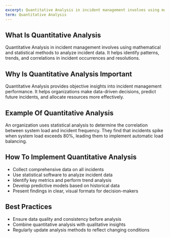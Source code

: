 ```yaml
---
excerpt: Quantitative Analysis in incident management involves using mathematical and statistical methods to analyze incident data.
term: Quantitative Analysis
---
```

## What Is Quantitative Analysis

Quantitative Analysis in incident management involves using mathematical and statistical methods to analyze incident data. It helps identify patterns, trends, and correlations in incident occurrences and resolutions.

## Why Is Quantitative Analysis Important

Quantitative Analysis provides objective insights into incident management performance. It helps organizations make data-driven decisions, predict future incidents, and allocate resources more effectively.

## Example Of Quantitative Analysis

An organization uses statistical analysis to determine the correlation between system load and incident frequency. They find that incidents spike when system load exceeds 80%, leading them to implement automatic load balancing.

## How To Implement Quantitative Analysis

- Collect comprehensive data on all incidents
- Use statistical software to analyze incident data
- Identify key metrics and perform trend analysis
- Develop predictive models based on historical data
- Present findings in clear, visual formats for decision-makers

## Best Practices

- Ensure data quality and consistency before analysis
- Combine quantitative analysis with qualitative insights
- Regularly update analysis methods to reflect changing conditions